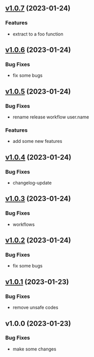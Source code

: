 
## [v1.0.7](https://github.com/qwqcode/semantic-release-test/compare/v1.0.6...v1.0.7) (2023-01-24)

### Features

* extract to a foo function


## [v1.0.6](https://github.com/qwqcode/semantic-release-test/compare/v1.0.5...v1.0.6) (2023-01-24)

### Bug Fixes

* fix some bugs


## [v1.0.5](https://github.com/qwqcode/semantic-release-test/compare/v1.0.4...v1.0.5) (2023-01-24)

### Bug Fixes

* rename release workflow user.name

### Features

* add some new features


## [v1.0.4](https://github.com/qwqcode/semantic-release-test/compare/v1.0.3...v1.0.4) (2023-01-24)

### Bug Fixes

* changelog-update


## [v1.0.3](https://github.com/qwqcode/semantic-release-test/compare/v1.0.2...v1.0.3) (2023-01-24)

### Bug Fixes

* workflows


## [v1.0.2](https://github.com/qwqcode/semantic-release-test/compare/v1.0.1...v1.0.2) (2023-01-24)

### Bug Fixes

* fix some bugs


## [v1.0.1](https://github.com/qwqcode/semantic-release-test/compare/v1.0.0...v1.0.1) (2023-01-23)

### Bug Fixes

* remove unsafe codes


## v1.0.0 (2023-01-23)

### Bug Fixes

* make some changes

